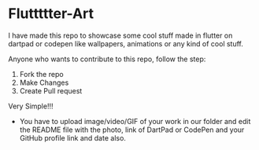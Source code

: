 # Fluttttter-Art
I have made this repo to showcase some cool stuff made in flutter on dartpad or codepen like wallpapers, animations or any kind of cool stuff.

Anyone who wants to contribute to this repo, follow the step:

1. Fork the repo
2. Make Changes
3. Create Pull request

Very Simple!!!

- You have to upload image/video/GIF of your work in our folder and edit the README file with the photo, link of DartPad or CodePen and your 
  GitHub profile link and date also.
